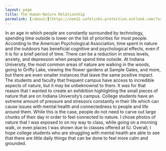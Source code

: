 ```yaml
---
layout: page
title: The Human-Nature Relationship
permalink: [/about/](https://nam12.safelinks.protection.outlook.com/?url=https%3A%2F%2Fsuvitaylor.github.io%2FNature-at-IU&data=05%7C01%7Csuvtaylo%40iu.edu%7C92a0af8ec5374a94b44d08db482dcef9%7C1113be34aed14d00ab4bcdd02510be91%7C0%7C0%7C638183133796992488%7CUnknown%7CTWFpbGZsb3d8eyJWIjoiMC4wLjAwMDAiLCJQIjoiV2luMzIiLCJBTiI6Ik1haWwiLCJXVCI6Mn0%3D%7C3000%7C%7C%7C&sdata=iOqrCLHThCNbPW%2BRgXYeioqNy31ocszYJfMbheaDe1I%3D&reserved=0)
---
```

In an age in which people are constantly surrounded by technology, spending time outside is lower on the list of priorities for most people. According to the American Psychological Association, time spent in nature and the outdoors has beneficial cognitive and psychological effects, even if it is for a brief period of time. There can be a reduction in stress levels, anxiety, and depression when people spend time outside. At Indiana University, the most common areas of nature are walking in the woods, going to Griffy Lake, viewing the flower gardens at Sample Gates, and more, but there are even smaller instances that leave the same positive impact. 
The students and faculty that frequent campus have access to incredible aspects of nature, but it may be unbeknownst to them. It was for that reason that I wanted to create an exhibition highlighting the small pieces of nature that are on Indiana University’s campus. College students have an extreme amount of pressure and stressors constantly in their life which can cause issues with mental health and connectedness to people and life around them. While this is the case,  people do not need to carve out large chunks of their day in order to feel connected to nature. I chose photos of nature that I was exposed to on my way to class, while going on a morning walk, or even places I was shown due to classes offered at IU. 
Overall, I hope college students who are struggling with mental health are able to see that there are little daily things that can be done to feel more calm and grounded.
